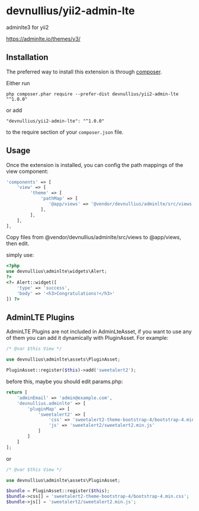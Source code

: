 devnullius/yii2-admin-lte
======================
adminlte3 for yii2

https://adminlte.io/themes/v3/

Installation
------------

The preferred way to install this extension is through [composer](http://getcomposer.org/download/).

Either run

```
php composer.phar require --prefer-dist devnullius/yii2-admin-lte "^1.0.0"
```

or add

```
"devnullius/yii2-admin-lte": "^1.0.0"
```

to the require section of your `composer.json` file.


Usage
-----

Once the extension is installed, you can config the path mappings of the view component:

```php
'components' => [
    'view' => [
         'theme' => [
             'pathMap' => [
                '@app/views' => '@vendor/devnullius/adminlte/src/views'
             ],
         ],
    ],
],
```

Copy files from @vendor/devnullius/adminlte/src/views to @app/views, then edit.

simply use:

```php
<?php
use devnullius\adminlte\widgets\Alert;
?>
<?= Alert::widget([
    'type' => 'success',
    'body' => '<h3>Congratulations!</h3>'
]) ?>
```

AdminLTE Plugins
----------------
AdminLTE Plugins are not included in AdminLteAsset, if you want to use any of them you can add it dynamically with PluginAsset.
For example:

```php
/* @var $this View */

use devnullius\adminlte\assets\PluginAsset;

PluginAsset::register($this)->add('sweetalert2');
```

before this, maybe you should edit params.php:

```php
return [
    'adminEmail' => 'admin@example.com',
    'devnullius.adminlte' => [
        'pluginMap' => [
            'sweetalert2' => [
                'css' => 'sweetalert2-theme-bootstrap-4/bootstrap-4.min.css',
                'js' => 'sweetalert2/sweetalert2.min.js'
            ]
        ]
    ]
];
```

or

```php
/* @var $this View */

use devnullius\adminlte\assets\PluginAsset;

$bundle = PluginAsset::register($this);
$bundle->css[] = 'sweetalert2-theme-bootstrap-4/bootstrap-4.min.css';
$bundle->js[] = 'sweetalert2/sweetalert2.min.js';
```
